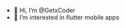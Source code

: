 - 👋 Hi, I’m @GetxCoder
- 👀 I’m interested in flutter mobile apps


<!---
GetxCoder/GetxCoder is a ✨ mobile developer using flutter ✨ repository because its `README.md` (this file) appears on your GitHub profile.
You can click the Preview link to take a look at your changes.
--->
